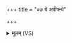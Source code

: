 +++
title = "०७ ये अपीषन्ये"

+++
<details><summary>मूलम् (VS)</summary>

ये अपी॑ष॒न्ये अदि॑ह॒न्य आस्य॒न्ये अ॒वासृ॑जन्। सर्वे॑ ते॒ वध्र॑यः कृ॒ता वध्रि॑र्विषगि॒रिः कृ॒तः ॥
</details>